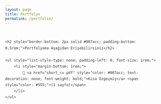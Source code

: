 ```yaml
---
layout: page
title: Portfolyo
permalink: /portfolio/
---
```


<div style="max-width: 800px; margin: 0 auto; font-family: 'Segoe UI', Tahoma, Geneva, Verdana, sans-serif; line-height: 1.7; color: #333; padding: 1rem 0;">

    <h2 style="border-bottom: 2px solid #007acc; padding-bottom: 0.5rem;">Portfolyoma Aşağıdan Erişebilirsiniz</h2>

    <ul style="list-style-type: none; padding-left: 0; font-size: 1rem;">
        <li style="margin-bottom: 1rem;">
            📄 <a href="short_cv.pdf" style="color: #007acc; text-decoration: none; font-weight: bold;">Kısa Özgeçmiş</a> <span style="color: #555;">(1 sayfa)</span>
        </li>
    </ul>

</div>
